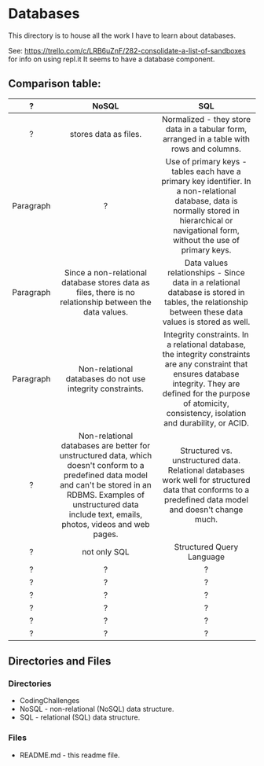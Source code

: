 # Databases

This directory is to house all the work I have to learn about databases.

See:
https://trello.com/c/LRB6uZnF/282-consolidate-a-list-of-sandboxes
for info on using repl.it
It seems to have a database component.

## Comparison table:

| ?    | NoSQL | SQL   |
| :----:    | :----:|:----: |
| ?    | stores data as files.| Normalized - they store data in a tabular form, arranged in a table with rows and columns. |
| Paragraph | ?  | Use of primary keys - tables each have a primary key identifier. In a non-relational database, data is normally stored in hierarchical or navigational form, without the use of primary keys. |
| Paragraph | Since a non-relational database stores data as files, there is no relationship between the data values.  | Data values relationships - Since data in a relational database is stored in tables, the relationship between these data values is stored as well. |
| Paragraph |  Non-relational databases do not use integrity constraints.  | Integrity constraints. In a relational database, the integrity constraints are any constraint that ensures database integrity. They are defined for the purpose of atomicity, consistency, isolation and durability, or ACID. |
| ? | Non-relational databases are better for unstructured data, which doesn't conform to a predefined data model and can't be stored in an RDBMS. Examples of unstructured data include text, emails, photos, videos and web pages. | Structured vs. unstructured data. Relational databases work well for structured data that conforms to a predefined data model and doesn't change much.  |
| ? | not only SQL  | Structured Query Language |
| ? | ?  | ? |
| ? | ?  | ? |
| ? | ?  | ? |
| ? | ?  | ? |
| ? | ?  | ? |
| ? | ?  | ? |




## Directories and Files

### Directories

* CodingChallenges
* NoSQL - non-relational (NoSQL) data structure.
* SQL - relational (SQL) data structure.

### Files

* README.md - this readme file.
